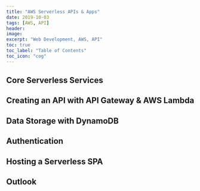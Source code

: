 ```yaml
---
title: "AWS Serverless APIs & Apps"
date: 2019-10-03
tags: [AWS, API]
header:
image:
excerpt: "Web Development, AWS, API"
toc: true
toc_label: "Table of Contents"
toc_icon: "cog"
---
```


## Core Serverless Services

## Creating an API with API Gateway & AWS Lambda

## Data Storage with DynamoDB

## Authentication

## Hosting a Serverless SPA

## Outlook
